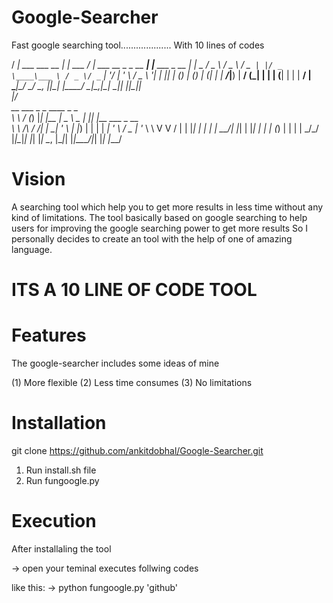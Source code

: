 # Google-Searcher
Fast google searching tool....................
With 10 lines of codes

 / ___| ___   ___   __ _| | ___     / ___|  ___  __ _ _ __ ___| |__   ___ _ __ 
| |  _ / _ \ / _ \ / _` | |/ _ \____\___ \ / _ \/ _` | '__/ __| '_ \ / _ \ '__|
| |_| | (_) | (_) | (_| | |  __/_____|__) |  __/ (_| | | | (__| | | |  __/ |   
 \____|\___/ \___/ \__, |_|\___|    |____/ \___|\__,_|_|  \___|_| |_|\___|_|   
                   |___/                                                       
          __        ___ _   _       ____        _   _                 
          \ \      / (_) |_| |__   |  _ \ _   _| |_| |__   ___  _ __  
           \ \ /\ / /| | __| '_ \  | |_) | | | | __| '_ \ / _ \| '_ \ 
            \ V  V / | | |_| | | | |  __/| |_| | |_| | | | (_) | | | |
             \_/\_/  |_|\__|_| |_| |_|    \__, |\__|_| |_|\___/|_| |_|
             |___/                       

# Vision
A searching tool which help you to get more results in less time without any kind of limitations.
The tool basically based on google searching to help users for improving the google searching power to get more results 
So I personally decides to create an tool with the help of one of amazing language.

# ITS A 10 LINE OF CODE TOOL

# Features
The google-searcher includes some ideas of mine

(1) More flexible
(2) Less time consumes
(3) No limitations

# Installation
git clone https://github.com/ankitdobhal/Google-Searcher.git
1. Run install.sh file
2. Run fungoogle.py

# Execution
After installaling the tool

-> open your teminal
   executes follwing codes
   
   like this:
   -> python fungoogle.py 'github'
